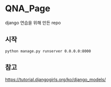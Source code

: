 # QNA_Page
django 연습을 위해 만든 repo

## 시작
```python manage.py runserver 0.0.0.0:8000```

## 참고
https://tutorial.djangogirls.org/ko/django_models/
